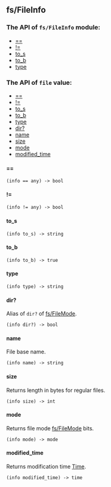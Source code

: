 fs/FileInfo
-

### The API of `fs/FileInfo` module:

+ [==](#==)
+ [!=](#!=)
+ [to_s](#to_s)
+ [to_b](#to_b)
+ [type](#type)

### The API of `file` value:

+ [==](#==)
+ [!=](#!=)
+ [to_s](#to_s)
+ [to_b](#to_b)
+ [type](#type)
+ [dir?](#dir?)
+ [name](#name)
+ [size](#size)
+ [mode](#mode)
+ [modified_time](#modified_time)

#### ==

```aquarius
(info == any) -> bool
```

#### !=

```aquarius
(info != any) -> bool
```

#### to_s

```aquarius
(info to_s) -> string
```

#### to_b

```aquarius
(info to_b) -> true
```

#### type

```aquarius
(info type) -> string
```

#### dir?

Alias of `dir?` of [fs/FileMode](lib-fs-filemode.md).

```aquarius
(info dir?) -> bool
```

#### name

File base name.

```aquarius
(info name) -> string
```

#### size

Returns length in bytes for regular files.

```aquarius
(info size) -> int
```

#### mode

Returns file mode [fs/FileMode](lib-fs-filemode.md) bits.

```aquarius
(info mode) -> mode
```

#### modified_time

Returns modification time [Time](time.md).

```aquarius
(info modified_time) -> time
```
